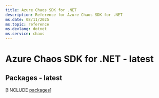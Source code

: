 ```yaml
---
title: Azure Chaos SDK for .NET
description: Reference for Azure Chaos SDK for .NET
ms.date: 08/11/2025
ms.topic: reference
ms.devlang: dotnet
ms.service: chaos
---
```

# Azure Chaos SDK for .NET - latest
## Packages - latest
[!INCLUDE [packages](chaos-index.md)]